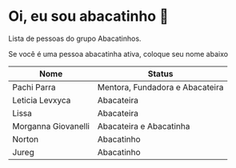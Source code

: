 # Oi, eu sou abacatinho 🥑
Lista de pessoas do grupo Abacatinhos.

Se você é uma pessoa abacatinha ativa, coloque seu nome abaixo


|Nome|Status  |
|--|--|
| Pachi Parra | Mentora, Fundadora e Abacateira  |
| Leticia Levxyca | Abacateira|
| Lissa| Abacateira|
| Morganna Giovanelli| Abacateira e Abacatinha|
| Norton | Abacatinho |
| Jureg | Abacatinho |


